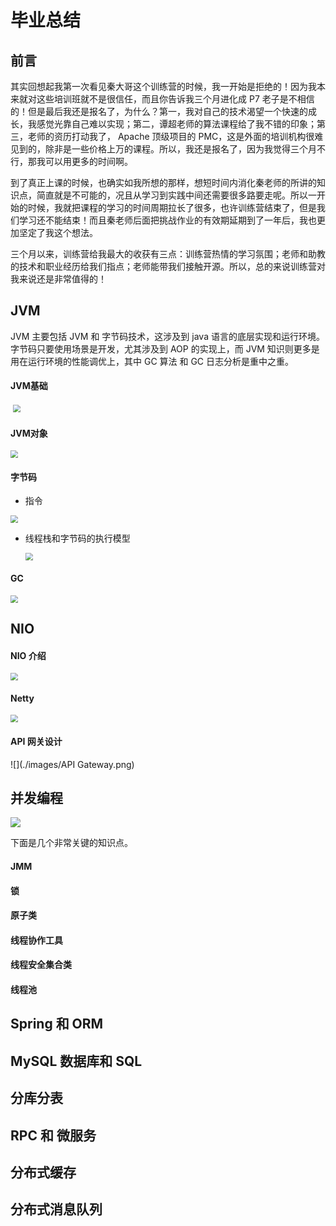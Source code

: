 # 毕业总结

## 前言

其实回想起我第一次看见秦大哥这个训练营的时候，我一开始是拒绝的！因为我本来就对这些培训班就不是很信任，而且你告诉我三个月进化成 P7 老子是不相信的！但是最后我还是报名了，为什么？第一，我对自己的技术渴望一个快速的成长，我感觉光靠自己难以实现；第二，谭超老师的算法课程给了我不错的印象；第三，老师的资历打动我了， Apache 顶级项目的 PMC，这是外面的培训机构很难见到的，除非是一些价格上万的课程。所以，我还是报名了，因为我觉得三个月不行，那我可以用更多的时间啊。

到了真正上课的时候，也确实如我所想的那样，想短时间内消化秦老师的所讲的知识点，简直就是不可能的，况且从学习到实践中间还需要很多路要走呢。所以一开始的时候，我就把课程的学习的时间周期拉长了很多，也许训练营结束了，但是我们学习还不能结束！而且秦老师后面把挑战作业的有效期延期到了一年后，我也更加坚定了我这个想法。

三个月以来，训练营给我最大的收获有三点：训练营热情的学习氛围；老师和助教的技术和职业经历给我们指点；老师能带我们接触开源。所以，总的来说训练营对我来说还是非常值得的！

## JVM

JVM 主要包括 JVM 和 字节码技术，这涉及到 java 语言的底层实现和运行环境。字节码只要使用场景是开发，尤其涉及到 AOP 的实现上，而 JVM 知识则更多是用在运行环境的性能调优上，其中 GC 算法 和 GC 日志分析是重中之重。

#### JVM基础

​	<img src="./images/jvm2.png" style="zoom:75%;" />

#### JVM对象

<img src="./images/jvm1.png" style="zoom:75%;" />

#### 字节码

- 指令

<img src="./images/jvm3.png" style="zoom:75%;" />

- 线程栈和字节码的执行模型

  <img src="./images/jvm4.png" style="zoom:75%;" />

#### GC

<img src="./images/jvm5.png" style="zoom:75%;" />



## NIO

#### NIO 介绍

<img src="./images/NIO1.png" style="zoom:75%;" />

#### Netty

<img src="./images/Netty.png" style="zoom:75%;" />

#### API 网关设计

![](./images/API Gateway.png)

## 并发编程

![](./images/concurrency.png)

下面是几个非常关键的知识点。

#### JMM

#### 锁

#### 原子类

#### 线程协作工具

#### 线程安全集合类

#### 线程池

## Spring 和 ORM

## MySQL 数据库和 SQL

## 分库分表

## RPC 和 微服务

## 分布式缓存

## 分布式消息队列





